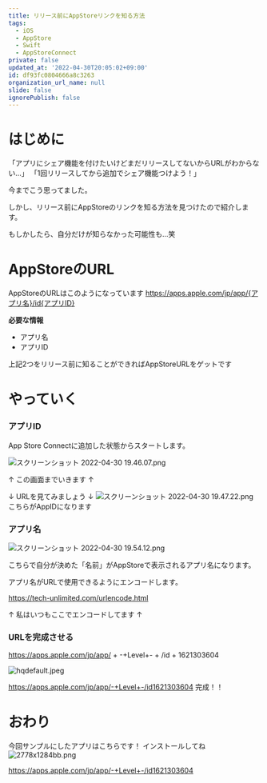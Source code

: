 ```yaml
---
title: リリース前にAppStoreリンクを知る方法
tags:
  - iOS
  - AppStore
  - Swift
  - AppStoreConnect
private: false
updated_at: '2022-04-30T20:05:02+09:00'
id: df93fc0804666a8c3263
organization_url_name: null
slide: false
ignorePublish: false
---
```

# はじめに
「アプリにシェア機能を付けたいけどまだリリースしてないからURLがわからない...」
「1回リリースしてから追加でシェア機能つけよう！」

今までこう思ってました。

しかし、リリース前にAppStoreのリンクを知る方法を見つけたので紹介します。

もしかしたら、自分だけが知らなかった可能性も...笑


# AppStoreのURL
AppStoreのURLはこのようになっています
https://apps.apple.com/jp/app/{アプリ名}/id{アプリID}

**必要な情報**
- アプリ名
- アプリID

上記2つをリリース前に知ることができればAppStoreURLをゲットです


# やっていく
### アプリID
App Store Connectに追加した状態からスタートします。

![スクリーンショット 2022-04-30 19.46.07.png](https://qiita-image-store.s3.ap-northeast-1.amazonaws.com/0/1745371/1dbfdbe6-21c0-7dfa-bd39-d480b232c0e1.png)

↑ この画面までいきます ↑

↓ URLを見てみましょう ↓
![スクリーンショット 2022-04-30 19.47.22.png](https://qiita-image-store.s3.ap-northeast-1.amazonaws.com/0/1745371/5da8ebff-74b2-0f21-f0f9-18d516d7b23b.png)
こちらがAppIDになります

### アプリ名
![スクリーンショット 2022-04-30 19.54.12.png](https://qiita-image-store.s3.ap-northeast-1.amazonaws.com/0/1745371/3530dca9-de4e-5c2b-6ac9-deb5598c1ec7.png)

こちらで自分が決めた「名前」がAppStoreで表示されるアプリ名になります。

アプリ名がURLで使用できるようにエンコードします。

https://tech-unlimited.com/urlencode.html

↑ 私はいつもここでエンコードしてます ↑

### URLを完成させる

https://apps.apple.com/jp/app/ + -+Level+- + /id + 1621303604

![hqdefault.jpeg](https://qiita-image-store.s3.ap-northeast-1.amazonaws.com/0/1745371/5dc8f381-9a61-db58-d267-91f1d08a9baf.jpeg)

https://apps.apple.com/jp/app/-+Level+-/id1621303604
完成！！

# おわり
今回サンプルにしたアプリはこちらです！
インストールしてね
![2778x1284bb.png](https://qiita-image-store.s3.ap-northeast-1.amazonaws.com/0/1745371/5c00e51d-f284-ab3e-4280-f1a7fe8a0740.png)

https://apps.apple.com/jp/app/-+Level+-/id1621303604
